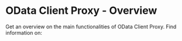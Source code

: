 <!-- loio2ad7bccda02349dab2620a42a67f4c1d -->

# OData Client Proxy - Overview

Get an overview on the main functionalities of OData Client Proxy. Find information on:

